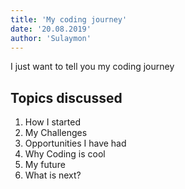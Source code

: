 ```yaml
---
title: 'My coding journey'
date: '20.08.2019'
author: 'Sulaymon'
---
```


I just want to tell you my coding journey

## Topics discussed

1. How I started
2. My Challenges
3. Opportunities I have had
4. Why Coding is cool
5. My future
6. What is next?